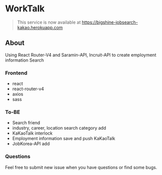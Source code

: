 # WorkTalk

> This service is now available at https://bigshine-jobsearch-kakao.herokuapp.com

## About

Using React Router-V4 and Saramin-API, Incruit-API to create employment information Search


### Frontend
- react
- react-router-v4
- axios
- sass

### To-BE
 - Search friend
 - industry, career, location search category add 
 - KaKaoTalk interlock
 - Employment information save and push KaKaoTalk
 - JobKorea-API add

### Questions

Feel free to submit new issue when you have questions or find some bugs.
